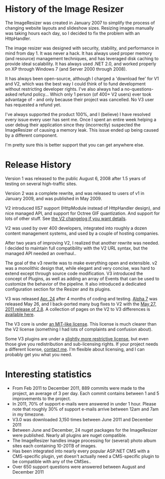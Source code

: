 
# History of the Image Resizer

The ImageResizer was created in January 2007 to simplify the process of changing website layouts and slideshow sizes. Resizing images manually was taking hours each day, so I decided to fix the problem with an HttpHandler.

The image resizer was designed with security, stability, and performance in mind from day 1. It was never a hack. It has always used proper memory (and resource) management techniques, and has leveraged disk caching to provide ideal scalability. It has always used .NET 2.0, and worked properly on XP through Windows 7 (and Server 2000 through 2008).

It has always been open-source, although I charged a 'download fee' for V1 and V2, which was the best way I could think of to fund development without restricting developer rights. I've also always had a no-questions-asked refund policy... Which only 1 person (of 400+ V2 users) ever took advantage of - and only because their project was cancelled. No V3 user has requested a refund yet.

I've always supported the product 100%, and I (believe) I have resolved every issue every user has sent me. Once I spent an entire week helping a user debug their application since they (incorrectly) suspected the ImageResizer of causing a memory leak. This issue ended up being caused by a different component.

I'm pretty sure this is better support that you can get anywhere else.

# Release History 

Version 1 was released to the public August 6, 2008 after 1.5 years of testing on several high-traffic sites.

Version 2 was a complete rewrite, and was released to users of v1 in January 2009, and was published in May 2009. 

V2 introduced IIS7 support (HttpModule instead of HttpHandler design), and nice managed API, and support for Octree GIF quantization. And support for lots of other stuff. See [the V2 changelog if you want details](/docs/v2/changelog).

V2 was used by over 400 developers, integrated into roughly a dozen content management systems, and used by a couple of hosting companies.

After two years of improving V2, I realized that another rewrite was needed. I decided to maintain full compatibility with the V2 URL syntax, but the managed API needed an overhaul..

The goal of the v3 rewrite was to make everything open and extensible. v2 was a monolithic design that, while elegant and very concise, was hard to extend except through source code modification. V3 introduced the concept of Plugins, as well as adding an array of Events that can be used to customize the behavior of the pipeline.
It also introduced a dedicated configuration section for the Resizer and its plugins.

V3 was released [Apr. 24](/releases/3-alpha-2) after 4 months of coding and testing. [Alpha 7](/releases/3-alpha-7) was released May 26, and I back-ported many bug fixes to V2 with the [May 27, 2011 release of 2.8](/releases/2-8). A collection of pages on the V2 to V3 differences is [available here](/docs/2to3/).

The V3 core is under [an MIT-like license](/licenses/freedom). This license is much clearer than the V2 license (something I had lots of complaints and confusion about). 

Some V3 plugins are under a [slightly more restrictive license](/licenses), but even those give you redistribution and sub-licensing rights. If your project needs a different license, [contact me](/support). I'm flexible about licensing, and I can probably get you what you need.

# Interesting statistics

* From Feb 2011 to December 2011, 889 commits were made to the project, an average of 3 per day. Each commit contains between 1 and 5 improvements to the project.
* In 2011, 70% of support e-mails were answered in under 1 hour. Please note that roughly 30% of support e-mails arrive between 12am and 7am in my timezone. 
* V3.0 was downloaded 3,150 times between June 2011 and December 2011
* Between June and December, 24 nuget packages for the ImageResizer were published. Nearly all plugins are nuget compatible. 
* The ImageResizer handles image processing for (several) photo album sites each containing 10-20TB of images.
* Has been integrated into nearly every popular ASP.NET CMS with a CMS-specific plugin, yet doesn't actually need a CMS-specific plugin to be compatible with any of the CMSes..
* Over 650 support questions were answered between August and December 2011